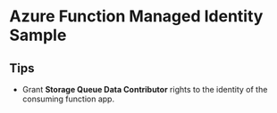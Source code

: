 # Azure Function Managed Identity Sample

## Tips

- Grant **Storage Queue Data Contributor** rights to the identity of the consuming function app.

